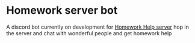 # Homework server bot

A discord bot currently on development for [Homework Help server](https://discord.gg/NpzvwWrY)
hop in the server and chat with wonderful people and get homework help
